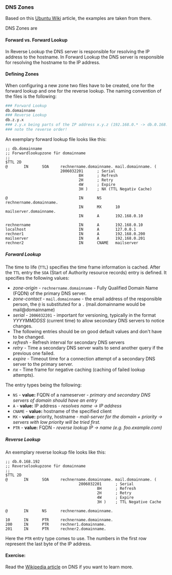 ### DNS Zones
Based on this [Ubuntu Wiki](https://wiki.ubuntuusers.de/DNS-Server_Bind/#Das-Anlegen-der-Zonendateien) article, the examples are taken from there.

DNS Zones are 

#### Forward vs. Forward Lookup
In Reverse Lookup the DNS server is responsible for resolving the IP address to the hostname. In Forward Lookup the DNS server is responsible for resolving the hostname to the IP address.

#### Defining Zones
When configuring a new zone two files have to be created, one for the forward lookup and one for the reverse lookup. The naming convention of the files is the following:

~~~~~ bash
### Forward Lookup
db.domainname
### Reverse Lookup
db.z.y.x
### z.y.x being parts of the IP address x.y.z (192.168.0.* -> db.0.168.192)
### note the reverse order!
~~~~~

An exemplary forward lookup file looks like this:

~~~~~
;; db.domainname
;; Forwardlookupzone für domainname
;;
$TTL 2D
@       IN      SOA     rechnername.domainname. mail.domainname. (
                        2006032201      ; Serial
                                8H      ; Refresh
                                2H      ; Retry
                                4W      ; Expire
                                3H )    ; NX (TTL Negativ Cache)

@                               IN      NS      rechnername.domainname.
                                IN      MX      10 mailserver.domainname.
                                IN      A       192.168.0.10

rechnername                     IN      A       192.168.0.10
localhost                       IN      A       127.0.0.1
rechner1                        IN      A       192.168.0.200
mailserver                      IN      A       192.168.0.201
rechner2                        IN      CNAME   mailserver
~~~~~

##### Forward Lookup

The time to life (`TTL`) specifies the time frame information is cached.
After the `TTL` entry the `SOA` (Start of Authority resource records) entry is defined. It specifies the following values:

- *zone-origin* - `rechnername.domainname` - Fully Qualified Domain Name (FQDN) of the primary DNS server.
- *zone-contact* - `mail.domainname` - the email address of the responsible person, the `@` is substituted for a `.` (mail.domainname would be mail@domainname)
- *serial* - `2006032201` - important for versioning, typically in the format *YYYYMMDDSS* (current time) to allow secondary DNS servers to notice changes.
- The following entries should be on good default values and don't have to be changed.
- *refresh* - Refresh interval for secondary DNS servers
- *retry* - Time a secondary DNS server waits to send another query if the previous one failed.
- *expire* - Timeout time for a connection attempt of a secondary DNS server to the primary server.
- *nx* - Time frame for negative caching (caching of failed lookup attempts).

The entry types being the following:

- `NS` - **value:** FQDN of a nameserver - *primary and secondary DNS servers of domain should have an entry*
- `A` - **value:** IP address - *resolves name -> IP address*
- `CNAME` - **value:** hostname of the specified client
- `MX` - **value:** priority, hostname - *mail-server for the domain + priority -> servers with low priority will be tried first.*
- `PTR` - **value:** FQDN - *reverse lookup IP -> name (e.g. foo.example.com)*

##### Reverse Lookup

An exemplary reverse lookup file looks like this:

~~~~~
;; db.0.168.192
;; Reverselookupzone für domainname
;;
$TTL 2D
@       IN      SOA     rechnername.domainname. mail.domainname. (
                                2006032201      ; Serial
                                        8H      ; Refresh
                                        2H      ; Retry
                                        4W      ; Expire
                                        3H )    ; TTL Negative Cache

@       IN      NS      rechnername.domainname.

10      IN      PTR     rechnername.domainname.
200     IN      PTR     rechner1.domainname.
201     IN      PTR     rechner2.domainname.
~~~~~

Here the `PTR` entry type comes to use. The numbers in the first row represent the last byte of the IP address.

#### Exercise:
Read the [Wikipedia article](https://en.wikipedia.org/wiki/Domain_Name_System) on DNS if you want to learn more.

